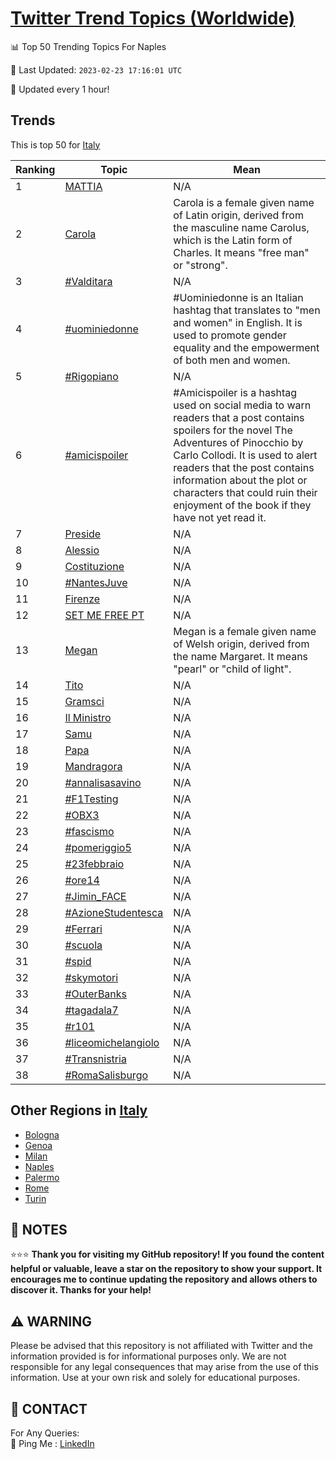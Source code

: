 [Twitter Trend Topics (Worldwide)](https://github.com/ErcinDedeoglu/Twitter-Trend-Topics)
==========


📊 Top 50 Trending Topics For Naples

📆 Last Updated: `2023-02-23 17:16:01 UTC`

🔧 Updated every 1 hour!


## Trends

This is top 50 for [Italy](</Italy>)

| Ranking | Topic | Mean |
| ------- | ------------ | ------------ |
| 1 | [MATTIA](http://twitter.com/search?q=MATTIA) | N/A |
| 2 | [Carola](http://twitter.com/search?q=Carola) | Carola is a female given name of Latin origin, derived from the masculine name Carolus, which is the Latin form of Charles. It means "free man" or "strong". |
| 3 | [#Valditara](http://twitter.com/search?q=%23Valditara) | N/A |
| 4 | [#uominiedonne](http://twitter.com/search?q=%23uominiedonne) | #Uominiedonne is an Italian hashtag that translates to "men and women" in English. It is used to promote gender equality and the empowerment of both men and women. |
| 5 | [#Rigopiano](http://twitter.com/search?q=%23Rigopiano) | N/A |
| 6 | [#amicispoiler](http://twitter.com/search?q=%23amicispoiler) | #Amicispoiler is a hashtag used on social media to warn readers that a post contains spoilers for the novel The Adventures of Pinocchio by Carlo Collodi. It is used to alert readers that the post contains information about the plot or characters that could ruin their enjoyment of the book if they have not yet read it. |
| 7 | [Preside](http://twitter.com/search?q=Preside) | N/A |
| 8 | [Alessio](http://twitter.com/search?q=Alessio) | N/A |
| 9 | [Costituzione](http://twitter.com/search?q=Costituzione) | N/A |
| 10 | [#NantesJuve](http://twitter.com/search?q=%23NantesJuve) | N/A |
| 11 | [Firenze](http://twitter.com/search?q=Firenze) | N/A |
| 12 | [SET ME FREE PT](http://twitter.com/search?q=SET+ME+FREE+PT) | N/A |
| 13 | [Megan](http://twitter.com/search?q=Megan) | Megan is a female given name of Welsh origin, derived from the name Margaret. It means "pearl" or "child of light". |
| 14 | [Tito](http://twitter.com/search?q=Tito) | N/A |
| 15 | [Gramsci](http://twitter.com/search?q=Gramsci) | N/A |
| 16 | [Il Ministro](http://twitter.com/search?q=Il+Ministro) | N/A |
| 17 | [Samu](http://twitter.com/search?q=Samu) | N/A |
| 18 | [Papa](http://twitter.com/search?q=Papa) | N/A |
| 19 | [Mandragora](http://twitter.com/search?q=Mandragora) | N/A |
| 20 | [#annalisasavino](http://twitter.com/search?q=%23annalisasavino) | N/A |
| 21 | [#F1Testing](http://twitter.com/search?q=%23F1Testing) | N/A |
| 22 | [#OBX3](http://twitter.com/search?q=%23OBX3) | N/A |
| 23 | [#fascismo](http://twitter.com/search?q=%23fascismo) | N/A |
| 24 | [#pomeriggio5](http://twitter.com/search?q=%23pomeriggio5) | N/A |
| 25 | [#23febbraio](http://twitter.com/search?q=%2323febbraio) | N/A |
| 26 | [#ore14](http://twitter.com/search?q=%23ore14) | N/A |
| 27 | [#Jimin_FACE](http://twitter.com/search?q=%23Jimin_FACE) | N/A |
| 28 | [#AzioneStudentesca](http://twitter.com/search?q=%23AzioneStudentesca) | N/A |
| 29 | [#Ferrari](http://twitter.com/search?q=%23Ferrari) | N/A |
| 30 | [#scuola](http://twitter.com/search?q=%23scuola) | N/A |
| 31 | [#spid](http://twitter.com/search?q=%23spid) | N/A |
| 32 | [#skymotori](http://twitter.com/search?q=%23skymotori) | N/A |
| 33 | [#OuterBanks](http://twitter.com/search?q=%23OuterBanks) | N/A |
| 34 | [#tagadala7](http://twitter.com/search?q=%23tagadala7) | N/A |
| 35 | [#r101](http://twitter.com/search?q=%23r101) | N/A |
| 36 | [#liceomichelangiolo](http://twitter.com/search?q=%23liceomichelangiolo) | N/A |
| 37 | [#Transnistria](http://twitter.com/search?q=%23Transnistria) | N/A |
| 38 | [#RomaSalisburgo](http://twitter.com/search?q=%23RomaSalisburgo) | N/A |



## Other Regions in [Italy](</Italy>)

* [Bologna](</Italy/Bologna.md>)
* [Genoa](</Italy/Genoa.md>)
* [Milan](</Italy/Milan.md>)
* [Naples](</Italy/Naples.md>)
* [Palermo](</Italy/Palermo.md>)
* [Rome](</Italy/Rome.md>)
* [Turin](</Italy/Turin.md>)



## 📝 NOTES

⭐⭐⭐ **Thank you for visiting my GitHub repository! If you found the content helpful or valuable, leave a star on the repository to show your support. It encourages me to continue updating the repository and allows others to discover it. Thanks for your help!**


## ⚠️ WARNING

Please be advised that this repository is not affiliated with Twitter and the information provided is for informational purposes only. We are not responsible for any legal consequences that may arise from the use of this information. Use at your own risk and solely for educational purposes.


## 📨 CONTACT

 For Any Queries:  
            🏓 Ping Me : [LinkedIn](https://www.linkedin.com/in/ercindedeoglu/)
